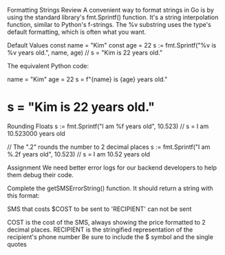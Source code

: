 Formatting Strings Review
A convenient way to format strings in Go is by using the standard library's fmt.Sprintf() function. It's a string interpolation function, similar to Python's f-strings. The %v substring uses the type's default formatting, which is often what you want.

Default Values
const name = "Kim"
const age = 22
s := fmt.Sprintf("%v is %v years old.", name, age)
// s = "Kim is 22 years old."

The equivalent Python code:

name = "Kim"
age = 22
s = f"{name} is {age} years old."
# s = "Kim is 22 years old."

Rounding Floats
s := fmt.Sprintf("I am %f years old", 10.523)
// s = I am 10.523000 years old

// The ".2" rounds the number to 2 decimal places
s := fmt.Sprintf("I am %.2f years old", 10.523)
// s = I am 10.52 years old

Assignment
We need better error logs for our backend developers to help them debug their code.

Complete the getSMSErrorString() function. It should return a string with this format:

SMS that costs $COST to be sent to 'RECIPIENT' can not be sent

COST is the cost of the SMS, always showing the price formatted to 2 decimal places.
RECIPIENT is the stringified representation of the recipient's phone number
Be sure to include the $ symbol and the single quotes





